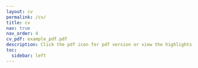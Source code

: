 ```yaml
---
layout: cv
permalink: /cv/
title: cv
nav: true
nav_order: 4
cv_pdf: example_pdf.pdf
description: Click the pdf icon for pdf version or view the highlights below.
toc:
  sidebar: left
---
```

